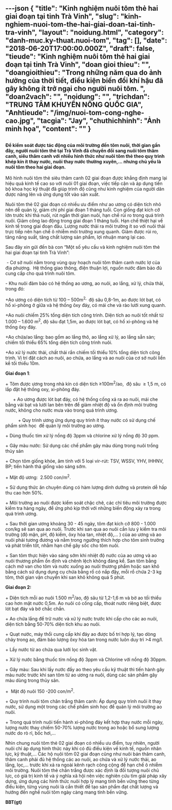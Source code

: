 ---json
{
    "title": "Kinh nghiệm nuôi tôm thẻ hai giai đoạn tại tỉnh Trà Vinh",
    "slug": "kinh-nghiem-nuoi-tom-the-hai-giai-doan-tai-tinh-tra-vinh",
    "layout": "noidung.html",
    "category": "danh-muc.ky-thuat.nuoi-tom",
    "tag": [],
    "date": "2018-06-20T17:00:00.000Z",
    "draft": false,
    "tieude": "Kinh nghiệm nuôi tôm thẻ hai giai đoạn tại tỉnh Trà Vinh",
    "doan gioi thieu": "",
    "doangioithieu": "Trong những năm qua do ảnh hưởng của thời tiết, điều kiện biến đổi khí hậu đã gây không ít trở ngại cho người nuôi tôm. ",
    "doan2vach": "",
    "noidung": "",
    "trichdan": "TRUNG TÂM KHUYẾN NÔNG QUỐC GIA",
    "Anhtieude": "/img/nuoi-tom-cong-nghe-cao.jpg",
    "tacgia": "Jay",
    "chuthichhinh": "Ảnh minh họa",
    "__content__": ""
}
---
<h2><span style="font-size:14px">Để kiểm so&aacute;t được t&aacute;c động của m&ocirc;i trường đến t&ocirc;m nu&ocirc;i, thời gian gần đ&acirc;y, người nu&ocirc;i t&ocirc;m thẻ tại Tr&agrave; Vinh đ&atilde; chuyển đổi sang nu&ocirc;i t&ocirc;m th&acirc;m canh, si&ecirc;u th&acirc;m canh với nhiều h&igrave;nh thức như nu&ocirc;i t&ocirc;m thẻ theo quy tr&igrave;nh kh&eacute;p k&iacute;n &iacute;t thay nước, nu&ocirc;i thay nước thường xuy&ecirc;n,... nhưng chủ yếu l&agrave; nu&ocirc;i t&ocirc;m theo hai giai đoạn.</span></h2>

<ul>
</ul>

<p><span style="font-size:14px">M&ocirc; h&igrave;nh nu&ocirc;i t&ocirc;m thẻ si&ecirc;u th&acirc;m canh 02 giai đoạn được khẳng định mang lại hiệu quả kinh tế cao so với nu&ocirc;i 01 giai đoạn, việc tiếp cận v&agrave; &aacute;p dụng tiến bộ khoa học kỹ thuật đ&atilde; gi&uacute;p tr&igrave;nh độ cũng như kinh nghiệm của người d&acirc;n được n&acirc;ng l&ecirc;n v&agrave; ứng dụng tốt v&agrave;o sản xuất.</span></p>

<p><span style="font-size:14px">Nu&ocirc;i t&ocirc;m thẻ 02 giai đoạn c&oacute; nhiều ưu điểm như ao ương c&oacute; diện t&iacute;ch nhỏ n&ecirc;n dễ quản l&yacute;, giảm chi ph&iacute; giai đoạn 1 th&aacute;ng tuổi. Con giống đạt k&iacute;ch cỡ lớn trước khi thả nu&ocirc;i, r&uacute;t ngắn thời gian nu&ocirc;i, hạn chế rủi ro trong qu&aacute; tr&igrave;nh nu&ocirc;i. Giảm c&ocirc;ng lao động trong giai đoạn 1 th&aacute;ng tuổi. Hạn chế thiệt hại về kinh tế trong giai đoạn đầu. Lượng nước thải ra m&ocirc;i trường &iacute;t so với nu&ocirc;i thải trực tiếp n&ecirc;n hạn chế &ocirc; nhiễm m&ocirc;i trường xung quanh.&nbsp;Giảm được rủi ro, tăng năng suất, tăng chất lượng sản phẩm, lợi nhuận mang lại cao.</span></p>

<p><span style="font-size:14px">Sau đ&acirc;y xin gửi đến b&agrave; con &ldquo;Một số y&ecirc;u cầu v&agrave; kinh nghiệm nu&ocirc;i t&ocirc;m thẻ hai giai đoạn tại tỉnh Tr&agrave; Vinh&rdquo;:</span></p>

<p><span style="font-size:14px">&nbsp;- Cơ sở nu&ocirc;i nằm trong v&ugrave;ng quy hoạch nu&ocirc;i t&ocirc;m th&acirc;m canh nước lợ của địa phương.&nbsp; Hệ thống giao th&ocirc;ng, điện thuận lợi, ngu&ocirc;̀n nước đảm bảo đủ cung cấp cho quá trình nu&ocirc;i t&ocirc;m.</span></p>

<p><span style="font-size:14px">- Khu nu&ocirc;i đảm bảo c&oacute; hệ thống ao&nbsp;ương, ao nu&ocirc;i, ao lắng, xử l&yacute;, chứa thải, trong đ&oacute;:</span></p>

<p><span style="font-size:14px">+Ao ương c&oacute; diện t&iacute;ch từ 100 &ndash; 500m<sup>2,&nbsp;&nbsp;</sup>độ s&acirc;u 0,8-1m, ao được l&oacute;t bạt, c&oacute; hố xi-ph&ocirc;ng ở giữa v&agrave; hệ thống &ocirc;xy đ&aacute;y, c&oacute; m&aacute;i che v&agrave; r&agrave;o lưới xung quanh.</span></p>

<p><span style="font-size:14px">+Ao nu&ocirc;i chiếm 25% tổng diện t&iacute;ch c&ocirc;ng tr&igrave;nh. Diện t&iacute;ch ao nu&ocirc;i tốt nhất từ 1.000 &ndash; 1.600 m<sup>2</sup>, độ s&acirc;u đạt 1,5m, ao được l&oacute;t bạt, c&oacute; hố xi-ph&ocirc;ng v&agrave; hệ thống &ocirc;xy đ&aacute;y.</span></p>

<p><span style="font-size:14px">+Ao chứa/ao lắng: bao gồm ao lắng th&ocirc;, ao lắng xử l&yacute;, ao lắng sẵn s&agrave;n; chiếm tối thiểu 65% tổng diện t&iacute;ch c&ocirc;ng tr&igrave;nh nu&ocirc;i.</span></p>

<p><span style="font-size:14px">+Ao xử l&yacute; nước thải, chất thải rắn chiếm tối thiểu 10% tổng diện t&iacute;ch c&ocirc;ng tr&igrave;nh. Vị tr&iacute; đặt c&aacute;ch ao nu&ocirc;i, ao chứa, ao lắng v&agrave; ao nu&ocirc;i của cơ sở nu&ocirc;i liền kề tối thiểu 10m.</span></p>

<p><span style="font-size:14px"><strong>Giai đoạn 1</strong>:</span></p>

<p><span style="font-size:14px">+ T&ocirc;m được ương trong nh&agrave; k&iacute;n c&oacute; diện t&iacute;ch &ge;100m<sup>2</sup>/ao, &nbsp;độ s&acirc;u&nbsp; &ge; 1,5 m, c&oacute; lắp đặt hệ thống oxy, xi-ph&ocirc;ng đ&aacute;y.</span></p>

<p><span style="font-size:14px">&nbsp;&nbsp;&nbsp;&nbsp;&nbsp; + Ao ương được l&oacute;t bạt đ&aacute;y, c&oacute; hệ thống cống xả ra ao nu&ocirc;i, m&aacute;i che bằng vải bạt v&agrave; lưới lan b&ecirc;n tr&ecirc;n để giảm nhiệt độ v&agrave; ổn định m&ocirc;i trường nước, kh&ocirc;ng cho nước mưa v&agrave;o trong qu&aacute; tr&igrave;nh ương.</span></p>

<p><span style="font-size:14px">&nbsp;&nbsp;&nbsp;&nbsp;&nbsp;&nbsp;&nbsp;&nbsp;&nbsp; + Quy tr&igrave;nh ương ứng dụng quy tr&igrave;nh &iacute;t thay nước c&oacute; sử dụng chế phẩm sinh học &nbsp;để quản l&yacute; m&ocirc;i trường ao ương.</span></p>

<p><span style="font-size:14px">+ D&ugrave;ng thuốc t&iacute;m xử l&yacute; nồng độ 3ppm v&agrave; chlorine xử l&yacute; nồng độ 30 ppm.</span></p>

<p><span style="font-size:14px">+ G&acirc;y m&agrave;u nước: Sử dụng c&aacute;c chế phẩm g&acirc;y m&agrave;u d&ugrave;ng trong nu&ocirc;i trồng thủy sản</span></p>

<p><span style="font-size:14px">+ Chọn t&ocirc;m giống khỏe, &acirc;m t&iacute;nh với 5 loại vir-r&uacute;t: TSV, WSSV, YHV, IHHNV, BP; tiến h&agrave;nh thả giống v&agrave;o s&aacute;ng sớm.</span></p>

<p><span style="font-size:14px">+ Mật độ ương:&nbsp; 2.500 con/m<sup>2</sup>.</span></p>

<p><span style="font-size:14px">+ Sử dụng thức ăn chuy&ecirc;n d&ugrave;ng c&oacute; h&agrave;m lượng dinh dưỡng v&agrave; protein dễ hấp thu cao hơn 50%.</span></p>

<p><span style="font-size:14px">+ M&ocirc;i trường ao nu&ocirc;i được kiểm so&aacute;t chặc chẽ, c&aacute;c chỉ ti&ecirc;u m&ocirc;i trường được kiểm tra h&agrave;ng ng&agrave;y, để ứng ph&oacute; kịp thời với những biến động xảy ra trong qu&aacute; tr&igrave;nh ương.</span></p>

<p><span style="font-size:14px">+ Sau thời gian ương khoảng 30 - 45 ng&agrave;y, t&ocirc;m đạt k&iacute;ch cỡ 800 - 1.000 con/kg sẽ san qua ao nu&ocirc;i. Trước khi san qua ao nu&ocirc;i cần lưu &yacute; kiểm tra m&ocirc;i trường (độ mặn, pH, độ kiềm, &ocirc;xy h&ograve;a tan, nhiệt độ,... ) của ao ương v&agrave; ao nu&ocirc;i phải tương đương v&agrave; nằm trong ngưỡng th&iacute;ch hợp cho t&ocirc;m sinh trưởng v&agrave; ph&aacute;t triển tốt, nhằm hạn chế g&acirc;y sốc cho t&ocirc;m nu&ocirc;i.</span></p>

<p><span style="font-size:14px">+ San t&ocirc;m thực hiện v&agrave;o s&aacute;ng sớm khi nhiệt độ nước của ao ương v&agrave; ao nu&ocirc;i thương phẩm ổn định v&agrave; ch&ecirc;nh lệch kh&ocirc;ng đ&aacute;ng kể. San t&ocirc;m bằng c&aacute;ch mở van cho t&ocirc;m v&agrave; nước xuống ao nu&ocirc;i thương phẩm hoặc san kh&ocirc; bằng c&aacute;ch sử dụng dụng cụ chứa bằng rổ c&oacute; nắp đậy, mỗi rổ chứa 2-3 kg t&ocirc;m, thời gian vận chuyển khi san kh&ocirc; kh&ocirc;ng qu&aacute; 5 ph&uacute;t.</span></p>

<p><span style="font-size:14px"><strong>Giai đoạn 2:</strong></span></p>

<p><span style="font-size:14px">+ Diện t&iacute;ch mỗi ao nu&ocirc;i 1.500 m<sup>2</sup>/ao, độ s&acirc;u từ 1,2-1,6 m v&agrave; bờ ao tối thiểu cao hơn mặt nước 0,5m. Ao nu&ocirc;i c&oacute; cống cấp, tho&aacute;t nước ri&ecirc;ng biệt, được l&oacute;t bạt đ&aacute;y v&agrave; bờ chắc chắn.</span></p>

<p><span style="font-size:14px">+ Ao chứa lắng để trữ nước v&agrave; xử l&yacute; nước trước khi cấp cho c&aacute;c ao nu&ocirc;i, diện t&iacute;ch bằng 50-70% diện t&iacute;ch khu ao nu&ocirc;i.</span></p>

<p><span style="font-size:14px">+ Quạt nước, m&aacute;y thổi cung cấp kh&iacute; đ&aacute;y ao được bố tr&iacute; hợp l&yacute;, tạo d&ograve;ng chảy trong ao, đảm bảo lượng &ocirc;xy h&ograve;a tan trong nước lu&ocirc;n duy tr&igrave; &gt;4 mg/l.</span></p>

<p><span style="font-size:14px">+ Lấy nước từ ao chứa qua lưới lọc sinh vật.</span></p>

<p><span style="font-size:14px">+ Xử l&yacute; nước bằng thuốc t&iacute;m nồng độ 3ppm v&agrave; Chlorine với nồng độ 30ppm.</span></p>

<p><span style="font-size:14px">+ G&acirc;y m&agrave;u: Sau khi lấy nước đầy ao theo y&ecirc;u cầu kỹ thuật th&igrave; tiến h&agrave;nh g&acirc;y m&agrave;u nước trước khi san t&ocirc;m từ ao ương ra nu&ocirc;i, d&ugrave;ng c&aacute;c sản phẩm g&acirc;y m&agrave;u d&ugrave;ng trong thủy sản.</span></p>

<p><span style="font-size:14px">+&nbsp; Mật độ nu&ocirc;i 150 -200 con/m<sup>2</sup>.</span></p>

<p><span style="font-size:14px">+ Quy tr&igrave;nh nu&ocirc;i t&ocirc;m ch&acirc;n trắng th&acirc;m canh: &Aacute;p dụng quy tr&igrave;nh nu&ocirc;i &iacute;t thay nước, sử dụng một trong c&aacute;c chế phẩm sinh học để quản l&yacute; m&ocirc;i trường ao nu&ocirc;i.</span></p>

<p><span style="font-size:14px">+ Trong qu&aacute; tr&igrave;nh nu&ocirc;i tiến h&agrave;nh xi-ph&ocirc;ng&nbsp;đ&aacute;y kết hợp thay nước mỗi ng&agrave;y, lượng nước thay chiếm 50-70% lượng nước trong ao hoặc bổ sung lượng nước do r&ograve; rỉ, bốc hơi,...</span></p>

<p><span style="font-size:14px">Nh&igrave;n chung nu&ocirc;i t&ocirc;m thẻ 02 giai đoạn c&oacute; nhiều ưu điểm, tuy nhi&ecirc;n, người nu&ocirc;i chỉ &aacute;p dụng h&igrave;nh thức n&agrave;y khi c&oacute; đủ điều kiện về kinh tế, nguồn nh&acirc;n lực, kỹ thuật,&hellip; C&aacute;c hộ nu&ocirc;i t&ocirc;m 02 giai đoạn cũng như nu&ocirc;i b&aacute;n th&acirc;m canh, th&acirc;m canh phải đủ hệ thống c&aacute;c ao nu&ocirc;i, ao chứa v&agrave; xử l&yacute; nước thải, ao lắng, lọc,... trước khi xả ra ngo&agrave;i k&ecirc;nh rạch c&ocirc;ng cộng để hạn chế &ocirc; nhiễm m&ocirc;i trường. Nu&ocirc;i t&ocirc;m thẻ ch&acirc;n trắng được x&aacute;c định l&agrave; đối tượng nu&ocirc;i chủ lực, c&oacute; gi&aacute; trị kinh tế v&agrave; &yacute; nghĩa x&atilde; hội n&ecirc;n việc nghi&ecirc;n cứu t&igrave;m giải ph&aacute;p x&acirc;y dựng, ứng dụng c&aacute;c h&igrave;nh thức nu&ocirc;i hợp l&yacute; mang t&iacute;nh bền vững theo từng điều kiện, từng v&ugrave;ng nu&ocirc;i l&agrave; cần thiết&nbsp;để tạo sản phẩm đạt chất lượng v&agrave; hướng đến nghề nu&ocirc;i t&ocirc;m ng&agrave;y c&agrave;ng mang t&iacute;nh bền vững.</span></p>

<p><span style="font-size:14px"><strong>BBT(gt)</strong></span></p>
